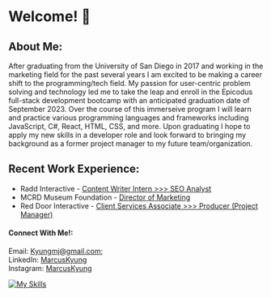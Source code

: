 # Welcome!  👋

## About Me:
After graduating from the University of San Diego in 2017 and working in the marketing field for the past several years I am excited to be making a career shift to the programming/tech field. My passion for user-centric problem solving and technology led me to take the leap and enroll in the Epicodus full-stack development bootcamp with an anticipated graduation date of September 2023. Over the course of this immerseive program I will learn and practice various programming languages and frameworks including JavaScript, C#, React, HTML, CSS, and more. Upon graduating I hope to apply my new skills in a developer role and look forward to bringing my background as a former project manager to my future team/organization. 

## Recent Work Experience:
- Radd Interactive - [Content Writer Intern >>> SEO Analyst](https://www.linkedin.com/in/marcuskyung/)<br>
- MCRD Museum Foundation - [Director of Marketing](https://www.linkedin.com/in/marcuskyung/)<br>
- Red Door Interactive - [Client Services Associate >>> Producer (Project Manager)](https://www.linkedin.com/in/marcuskyung/)<br>

#### Connect With Me!:
Email: Kyungmj@gmail.com;<br>
LinkedIn: [MarcusKyung](https://www.linkedin.com/in/marcuskyung/)<br>
Instagram: [MarcusKyung](https://www.instagram.com/marcuskyung/)<br>

[![My Skills](https://skillicons.dev/icons?i=js,html,css,bootstrap,webpack,js,cs,dotnet,react,mysql,github,vscode,postman,bots)](https://skillicons.dev)
